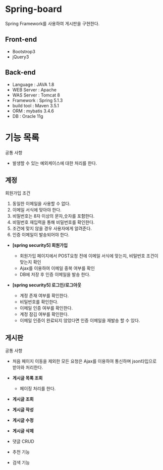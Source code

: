 # Spring-board
Spring Framework를 사용하여 게시판을 구현한다.

## Front-end
* Bootstrop3
* jQuery3

## Back-end
* Language : JAVA 1.8
* WEB Server : Apache
* WAS Server : Tomcat 8
* Framework : Spring 5.1.3
* build tool : Maven 3.5.1
* ORM : mybatis 3.4.6
* DB : Oracle 11g

# 기능 목록
공통 사항
  - 발생할 수 있는 예외케이스에 대한 처리를 한다.
  
## 계정
회원가입 조건
1. 동일한 이메일을 사용할 수 없다.
2. 이메일 서식에 맞아야 한다.
3. 비밀번호는 8자 이상의 문자,숫자를 포함한다.
4. 비밀번호 재입력을 통해 비밀번호를 확인한다.
5. 조건에 맞지 않을 경우 사용자에게 알려준다.
6. 인증 이메일이 발송되어야 한다.

  * **[spring security5] 회원가입**
    - 회원가입 페이지에서 POST요청 전에 이메일 서식에 맞는지, 비밀번호 조건이 맞는지 확인
    - Ajax를 이용하여 이메일 중복 여부를 확인
    - DB에 저장 후 인증 이메일을 발송 한다.
  
  * **[spring security5] 로그인/로그아웃**
    - 계정 존재 여부를 확인한다.
    - 비밀번호를 확인한다.
    - 이메일 인증 여부를 확인한다.
    - 계정 잠김 여부를 확인한다.
    - 이메일 인증이 완료되지 않았다면 인증 이메일을 재발송 할 수 있다.
  

## 게시판
공통 사항
  - 처음 페이지 이동을 제외한 모든 요청은 Ajax를 이용하여 통신하며 json타입으로 받아와 처리한다.
  
  * **게시글 목록 조회**
    - 페이징 처리를 한다.
  * **게시글 조회**
  * **게시글 작성**
  * **게시글 수정**
  * **게시글 삭제**


* 댓글 CRUD
* 추천 기능
* 검색 기능
